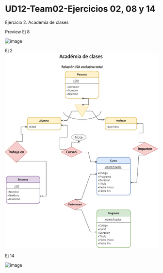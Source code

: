 # UD12-Team02-Ejercicios 02, 08 y 14
Ejercicio 2. Academia de clases 

Preview Ej 8

![image](https://user-images.githubusercontent.com/65864090/164392309-68fe9705-507b-4344-9a40-2ef3f91525a0.png)

Ej 2
![image](https://github.com/JagaScripts/UD12-Team02-Ejercicio02/blob/master/Ejercicio2Academia%20de%20clases.png)


Ej 14 

![image](https://github.com/JagaScripts/UD12-Team02-Ejercicios-02-08-14/blob/master/Ejercicio2-14RedSocial.PNG)
